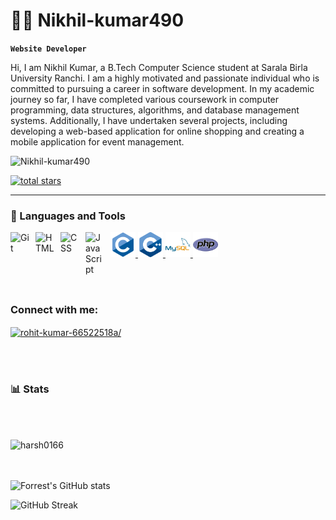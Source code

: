 
# 👨‍💻 Nikhil-kumar490 

**`Website Developer`**

Hi, I am Nikhil Kumar, a B.Tech Computer Science student at Sarala Birla University Ranchi. I am a highly motivated and passionate individual who is committed to pursuing a career in software development.
In my academic journey so far, I have completed various coursework in computer programming, data structures, algorithms, and database management systems. Additionally, I have undertaken several projects, including developing a web-based application for online shopping and creating a mobile application for event management.


<p align="left"> <img src="https://komarev.com/ghpvc/?username=Nikhil-kumar490&label=Profile%20views&color=0e75b6&style=flat" alt="Nikhil-kumar490" /> </p>

   <p align="left">
      <a href="https://github.com/Nikhil-kumar490?tab=repositories&sort=stargazers">
         <img alt="total stars" title="Total stars on GitHub" src="https://custom-icon-badges.demolab.com/github/stars/Nikhil-kumar490?color=55960c&style=for-the-badge&labelColor=488207&logo=star"/></a>
   </p>

---

### 🧰 Languages and Tools


<img align="left" alt="Git" width="30px" style="padding-right:10px;" src="https://cdn.jsdelivr.net/gh/devicons/devicon/icons/git/git-original.svg" />
<img align="left" alt="HTML" width="30px" style="padding-right:10px;" src="https://cdn.jsdelivr.net/gh/devicons/devicon/icons/html5/html5-plain.svg" />
<img align="left" alt="CSS" width="30px" style="padding-right:10px;" src="https://cdn.jsdelivr.net/gh/devicons/devicon/icons/css3/css3-plain.svg" />
<img align="left" alt="JavaScript" width="30px" style="padding-right:10px;" src="https://cdn.jsdelivr.net/gh/devicons/devicon/icons/javascript/javascript-plain.svg" />
<a href="https://www.cprogramming.com/" target="_blank" rel="noreferrer"> <img src="https://raw.githubusercontent.com/devicons/devicon/master/icons/c/c-original.svg" alt="c" width="40" height="40"/> </a> 
<a href="https://www.w3schools.com/cpp/" target="_blank" rel="noreferrer"> <img src="https://raw.githubusercontent.com/devicons/devicon/master/icons/cplusplus/cplusplus-original.svg" alt="cplusplus" width="40" height="40"/> </a> 
<a href="https://www.w3schools.com/css/" target="_blank" rel="noreferrer"> 
<a href="https://www.mysql.com/" target="_blank" rel="noreferrer"> <img src="https://raw.githubusercontent.com/devicons/devicon/master/icons/mysql/mysql-original-wordmark.svg" alt="mysql" width="40" height="40"/> </a> 
 <a href="https://www.php.net" target="_blank" rel="noreferrer"> <img src="https://raw.githubusercontent.com/devicons/devicon/master/icons/php/php-original.svg" alt="php" width="40" height="40"/> </a> 


<br><br>
<h3 align="left">Connect with me:</h3>
<p align="left">
<a href="https://www.linkedin.com/in/nikhil-kumar-798ab2277" target="blank"><img align="center" src="https://upload.wikimedia.org/wikipedia/commons/thumb/c/ca/LinkedIn_logo_initials.png/800px-LinkedIn_logo_initials.png" alt="rohit-kumar-66522518a/" height="30" width="40" /></a>
</p><br><br>

### 📊 Stats
<br><br>

<img align="left" src="https://github-readme-stats.vercel.app/api/top-langs?username=Nikhil-kumar490&show_icons=true&locale=en&theme=gruvbox&layout=compact" alt="harsh0166"/> <br><br><br>

![Forrest's GitHub stats](https://github-readme-stats.vercel.app/api?username=Nikhil-kumar490&show_icons=true&theme=gruvbox)

 ![GitHub Streak](https://streak-stats.demolab.com?user=Nikhil-kumar490&theme=gruvbox&border_radius=4.5)





